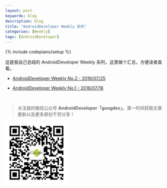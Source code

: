 ```yaml
---
layout: post
keywords: blog
description: blog
title: "AndroidDeveloper Weekly 系列"
categories: [Weekly]
tags: [AndroidDeveloper]
---
```

{% include codepiano/setup %}

这是我自己总结的 AndroidDeveloper Weekly 系列，这里做个汇总，方便读者查看。

- [AndroidDeveloper Weekly No.2 - 2016/07/25](http://stormzhang.com/weekly/2016/07/25/android-developer-weekly-no-2/)

- [AndroidDeveloper Weekly No.1 - 2016/07/18](http://stormzhang.com/weekly/2016/07/18/android-developer-weekly-no-1/)

<br />

> 关注我的微信公众号 **AndroidDeveloper「googdev」**，第一时间获取文章更新以及更多原创干货分享！

![图片描述](/image/weixinpublic_200.png)